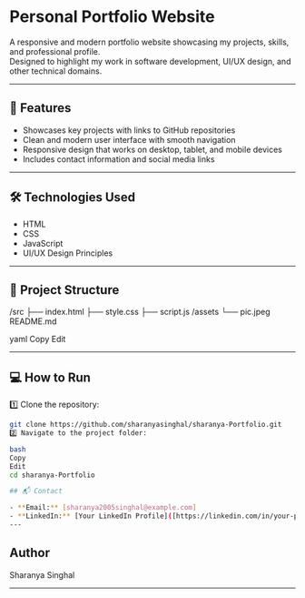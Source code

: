 # Personal Portfolio Website

A responsive and modern portfolio website showcasing my projects, skills, and professional profile.  
Designed to highlight my work in software development, UI/UX design, and other technical domains.


---

## 🚀 Features
- Showcases key projects with links to GitHub repositories
- Clean and modern user interface with smooth navigation
- Responsive design that works on desktop, tablet, and mobile devices
- Includes contact information and social media links

---

## 🛠 Technologies Used
- HTML
- CSS
- JavaScript
- UI/UX Design Principles

---

## 📂 Project Structure
/src
├── index.html
├── style.css
├── script.js
/assets
└── pic.jpeg
README.md

yaml
Copy
Edit

---

## 💻 How to Run
1️⃣ Clone the repository:
```bash
git clone https://github.com/sharanyasinghal/sharanya-Portfolio.git
2️⃣ Navigate to the project folder:

bash
Copy
Edit
cd sharanya-Portfolio

## 📬 Contact

- **Email:** [sharanya2005singhal@example.com]
- **LinkedIn:** [Your LinkedIn Profile]([https://linkedin.com/in/your-profile](https://www.linkedin.com/in/sharanya-singhal-92abb129a/))
---
```
## Author
Sharanya Singhal

---

